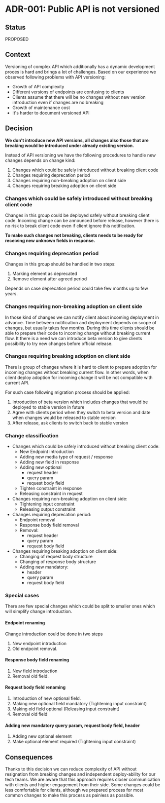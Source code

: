 # ADR-001: Public API is not versioned

## Status

PROPOSED

## Context

Versioning of complex API which additionally has a dynamic development proces is hard and brings a lot of challenges.
Based on our experience we observed following problems with API versioning:

- Growth of API complexity
- Different versions of endpoints are confusing to clients
- Clients assume that there will be no changes without new version introduction even if changes are no breaking
- Growth of maintenance cost
- It's harder to document versioned API

## Decision

**We don't introduce new API versions, all changes also those that are breaking would be introduced under already
existing
version.**

Instead of API versioning we have the following procedures to handle new changes depends on change kind:

1. Changes which could be safely introduced without breaking client code
2. Changes requiring deprecation period
3. Changes requiring non-breaking adoption on client side
4. Changes requiring breaking adoption on client side

### Changes which could be safely introduced without breaking client code

Changes in this group could be deployed safely without breaking client code.
Incoming change can be announced before release, however there is no risk to break client code even if client ignore this
notification. 

**To make such changes not breaking, clients needs to be ready for receiving new unknown fields in response.**

### Changes requiring deprecation period

Changes in this group should be handled in two steps:

1. Marking element as deprecated
2. Remove element after agreed period

Depends on case deprecation period could take few months up to few years.

### Changes requiring non-breaking adoption on client side

In those kind of changes we can notify client about incoming deployment in advance. Time between notification and
deployment depends on scope of changes, but usually takes few months. During this time clients should be able to prepare
their code to incoming change without breaking current flow. It there is a need we can introduce beta version to give
clients possibility to try new changes before official release.

### Changes requiring breaking adoption on client side

There is group of changes where it is hard to client to prepare adoption for incoming changes without breaking current
flow.
In other words, when client deploy adoption for incoming change it will be not compatible with current API.

For such case following migration process should be applied:

1. Introduction of beta version which includes changes that would be deployed to stable version in future
2. Agree with clients period when they switch to beta version and date when changes would be released to stable version
3. After release, ask clients to switch back to stable version

### Change classification

- Changes which could be safely introduced without breaking client code:
    - New Endpoint introduction
    - Adding new media type of request / response
    - Adding new field in response
    - Adding new optional
        - request header
        - query param
        - request body field
    - Tighten constraint in response
    - Releasing constraint in request
- Changes requiring non-breaking adoption on client side:
    - Tightening input constraint
    - Releasing output constraint
- Changes requiring deprecation period:
    - Endpoint removal
    - Response body field removal
    - Removal:
        - request header
        - query param
        - request body field
- Changes requiring breaking adoption on client side:
    - Changing of request body structure
    - Changing of response body structure
    - Adding new mandatory:
        - header
        - query param
        - request body field

### Special cases

There are few special changes which could be split to smaller ones which will simplify change introduction.

#### Endpoint  renaming

Change introduction could be done in two steps

1. New endpoint introduction
2. Old endpoint removal.

#### Response body field renaming

1. New field introduction
2. Removal old field.

#### Request body field renaming

1. Introduction of new optional field.
2. Making new optional field mandatory (Tightening input constraint)
3. Making old field optional (Releasing input constraint)
4. Removal old field

#### Adding new mandatory query param, request body field, header

1. Adding new optional element
2. Make optional element required (Tightening input constraint)

## Consequences

Thanks to this decision we can reduce complexity of API without resignation from breaking changes and
independent deploy-ability for our tech teams. We are aware that this approach requires closer communication with
clients and higher engagement from their side. Some changes could be less comfortable for clients, although we
prepared process for most common changes to make this process as painless as possible.